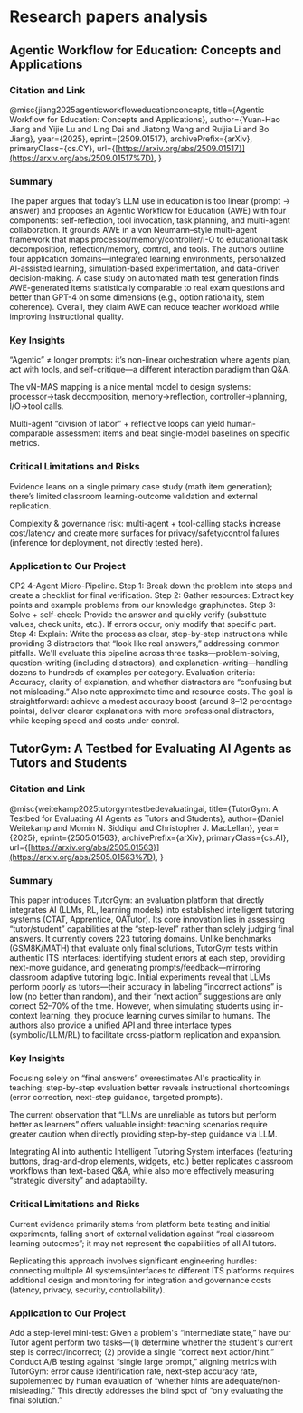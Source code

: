# Research papers analysis 

## Agentic Workflow for Education: Concepts and Applications

### Citation and Link

@misc{jiang2025agenticworkfloweducationconcepts, title={Agentic Workflow for Education: Concepts and Applications}, author={Yuan-Hao Jiang and Yijie Lu and Ling Dai and Jiatong Wang and Ruijia Li and Bo Jiang}, year={2025}, eprint={2509.01517}, archivePrefix={arXiv}, primaryClass={cs.CY}, url={[https://arxiv.org/abs/2509.01517}](https://arxiv.org/abs/2509.01517%7D), }

### Summary

The paper argues that today’s LLM use in education is too linear (prompt → answer) and proposes an Agentic Workflow for Education (AWE) with four components: self-reflection, tool invocation, task planning, and multi-agent collaboration. It grounds AWE in a von Neumann–style multi-agent framework that maps processor/memory/controller/I-O to educational task decomposition, reflection/memory, control, and tools. The authors outline four application domains—integrated learning environments, personalized AI-assisted learning, simulation-based experimentation, and data-driven decision-making. A case study on automated math test generation finds AWE-generated items statistically comparable to real exam questions and better than GPT-4 on some dimensions (e.g., option rationality, stem coherence). Overall, they claim AWE can reduce teacher workload while improving instructional quality.
  

### Key Insights

“Agentic” ≠ longer prompts: it’s non-linear orchestration where agents plan, act with tools, and self-critique—a different interaction paradigm than Q&A.


The vN-MAS mapping is a nice mental model to design systems: processor→task decomposition, memory→reflection, controller→planning, I/O→tool calls. 
  

Multi-agent “division of labor” + reflective loops can yield human-comparable assessment items and beat single-model baselines on specific metrics. 

  

### Critical Limitations and Risks

Evidence leans on a single primary case study (math item generation); there’s limited classroom learning-outcome validation and external replication. [](https://www.arxiv.org/pdf/2509.01517)

  

Complexity & governance risk: multi-agent + tool-calling stacks increase cost/latency and create more surfaces for privacy/safety/control failures (inference for deployment, not directly tested here).

  

### Application to Our Project

CP2 4-Agent Micro-Pipeline. Step 1: Break down the problem into steps and create a checklist for final verification. Step 2: Gather resources: Extract key points and example problems from our knowledge graph/notes. Step 3: Solve + self-check: Provide the answer and quickly verify (substitute values, check units, etc.). If errors occur, only modify that specific part. Step 4: Explain: Write the process as clear, step-by-step instructions while providing 3 distractors that “look like real answers,” addressing common pitfalls. We'll evaluate this pipeline across three tasks—problem-solving, question-writing (including distractors), and explanation-writing—handling dozens to hundreds of examples per category. Evaluation criteria: Accuracy, clarity of explanation, and whether distractors are “confusing but not misleading.” Also note approximate time and resource costs. The goal is straightforward: achieve a modest accuracy boost (around 8–12 percentage points), deliver clearer explanations with more professional distractors, while keeping speed and costs under control.

  


  

## TutorGym: A Testbed for Evaluating AI Agents as Tutors and Students

### Citation and Link

@misc{weitekamp2025tutorgymtestbedevaluatingai, title={TutorGym: A Testbed for Evaluating AI Agents as Tutors and Students}, author={Daniel Weitekamp and Momin N. Siddiqui and Christopher J. MacLellan}, year={2025}, eprint={2505.01563}, archivePrefix={arXiv}, primaryClass={cs.AI}, url={[https://arxiv.org/abs/2505.01563}](https://arxiv.org/abs/2505.01563%7D), }

### Summary

This paper introduces TutorGym: an evaluation platform that directly integrates AI (LLMs, RL, learning models) into established intelligent tutoring systems (CTAT, Apprentice, OATutor). Its core innovation lies in assessing “tutor/student” capabilities at the “step-level” rather than solely judging final answers. It currently covers 223 tutoring domains. Unlike benchmarks (GSM8K/MATH) that evaluate only final solutions, TutorGym tests within authentic ITS interfaces: identifying student errors at each step, providing next-move guidance, and generating prompts/feedback—mirroring classroom adaptive tutoring logic. Initial experiments reveal that LLMs perform poorly as tutors—their accuracy in labeling “incorrect actions” is low (no better than random), and their “next action” suggestions are only correct 52–70% of the time. However, when simulating students using in-context learning, they produce learning curves similar to humans. The authors also provide a unified API and three interface types (symbolic/LLM/RL) to facilitate cross-platform replication and expansion.

### Key Insights

Focusing solely on “final answers” overestimates AI's practicality in teaching; step-by-step evaluation better reveals instructional shortcomings (error correction, next-step guidance, targeted prompts).

The current observation that “LLMs are unreliable as tutors but perform better as learners” offers valuable insight: teaching scenarios require greater caution when directly providing step-by-step guidance via LLM.

Integrating AI into authentic Intelligent Tutoring System interfaces (featuring buttons, drag-and-drop elements, widgets, etc.) better replicates classroom workflows than text-based Q&A, while also more effectively measuring “strategic diversity” and adaptability.

### Critical Limitations and Risks

Current evidence primarily stems from platform beta testing and initial experiments, falling short of external validation against “real classroom learning outcomes”; it may not represent the capabilities of all AI tutors.

Replicating this approach involves significant engineering hurdles: connecting multiple AI systems/interfaces to different ITS platforms requires additional design and monitoring for integration and governance costs (latency, privacy, security, controllability).

### Application to Our Project

Add a step-level mini-test: Given a problem's “intermediate state,” have our Tutor agent perform two tasks—(1) determine whether the student's current step is correct/incorrect; (2) provide a single “correct next action/hint.” Conduct A/B testing against “single large prompt,” aligning metrics with TutorGym: error cause identification rate, next-step accuracy rate, supplemented by human evaluation of “whether hints are adequate/non-misleading.” This directly addresses the blind spot of “only evaluating the final solution.”
